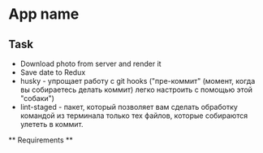 # App name

## Task 

- Download photo from server and render it
- Save date to Redux
- husky - упрощает работу с git hooks ("пре-коммит" (момент, когда вы собираетесь делать коммит) легко          настроить с помощью этой "собаки")
- lint-staged - пакет, который позволяет вам сделать обработку командой из терминала только тех файлов,         которые собираются улететь в коммит.

** Requirements **